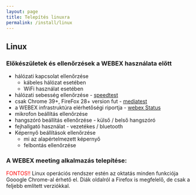 ```yaml
---
layout: page
title: Telepítés linuxra
permalink: /install/linux
---
```


## Linux

### Előkészületek és ellenőrzések a WEBEX használata előtt

* hálózati kapcsolat ellenőrzése
  * kábeles hálózat esetében
  * WiFi használat esetében
* hálózati sebesség ellenőrzése - [speedtest](https://www.speedtest.net/)
* csak Chrome 39+, FireFox 28+ version fut - [mediatest](mediatest.webex.com)
* a WEBEX infrastruktúra elérhetőségi riportja - [webex Status](status.webex.com)
* mikrofon beállítás ellenőrzése
* hangszóró beállítás ellenőrzése - külső / belső hangszóró 
* fejhallgató használat - vezetékes / bluetooth
* Képernyő beállítások ellenőrzése
  * mi az alapértelmezett képernyő
  * felbontás ellenőrzése

### A WEBEX meeting alkalmazás telepítése:

 <span style="color: red">FONTOS!!</span> Linux operációs rendszer estén az oktatás minden funkciója Gooogle Chrome-al érhető el. Diák oldalról a Firefox is megfelelő, de csak a feljebb említett verziókkal.
